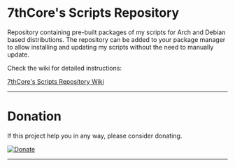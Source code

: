# 7thCore's Scripts Repository

Repository containing pre-built packages of my scripts for Arch and Debian based distributions. The repository can be added to your package manager to allow installing and updating my scripts without the need to manually update.

Check the wiki for detailed instructions:

[7thCore's Scripts Repository Wiki](../../wikis)

-------------------------

# Donation

If this project help you in any way, please consider donating.

[![Donate](https://img.shields.io/badge/Donate-PayPal-green.svg)](https://www.paypal.com/donate/?hosted_button_id=7DNGNW7TTXHFY)

-------------------------
